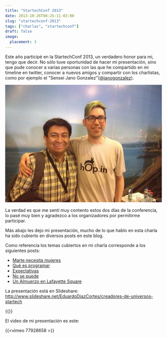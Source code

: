 ```yaml
---
title: "StartechConf 2013"
date: 2013-10-26T08:25:11-03:00
slug: "startechconf-2013"
tags: ["charlas", "startechconf"]
draft: false
image:
  placement: 3
---
```


Este año participé en la StartechConf 2013, un verdadero honor para mi,
tengo que decir. No sólo tuve oportunidad de hacer mi presentación, sino
que pude conocer a varias personas con las que he compartido en mi
timeline en twitter, conocer a nuevos amigos y compartir con los
charlistas, como por ejemplo el "Sensei Jano Gonzalez"([\@janogonzalez](https://twitter.com/janogonzalez)).

![](senseijano.jpg)

La verdad es que me sentí muy contento estos dos días de la conferencia,
lo pasé muy bien y agradezco a los organizadores por permitirme
participar.

Más abajo les dejo mi presentación, mucho de lo que hablo en esta charla
ha sido cubierto en diversos posts en este blog.

Como referencia los temas cubiertos en mi charla corresponde a los
siguientes posts:

-   [Marte necesita mujeres](/blog/2013/09/marte-necesita-mujeres.html)
-   [Qué es programar](/blog/2012/05/que-es-programar.html)
-   [Expectativas](/blog/2013/03/expectativas.html)
-   [No se puede](/blog/2013/08/no-se-puede.html)
-   [Un Almuerzo en Lafayette Square](/blog/2012/03/un-almuerzo-en-lafayette-square.html)

La presentación está en Slideshare:
<http://www.slideshare.net/EduardoDiazCortes/creadores-de-universos-startech>

{{<slideshare id="27619445">}}

El video de mi presentación es este:

{{<vimeo 77928658 >}}
